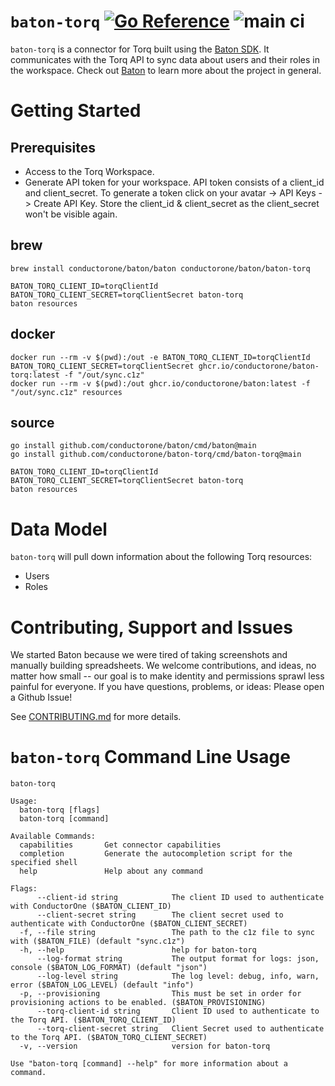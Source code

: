 # `baton-torq` [![Go Reference](https://pkg.go.dev/badge/github.com/conductorone/baton-torq.svg)](https://pkg.go.dev/github.com/conductorone/baton-torq) ![main ci](https://github.com/conductorone/baton-torq/actions/workflows/main.yaml/badge.svg)

`baton-torq` is a connector for Torq built using the [Baton SDK](https://github.com/conductorone/baton-sdk). It communicates with the Torq API to sync data about users and their roles in the workspace.
Check out [Baton](https://github.com/conductorone/baton) to learn more about the project in general.

# Getting Started

## Prerequisites

- Access to the Torq Workspace.
- Generate API token for your workspace. API token consists of a client_id and client_secret. To generate a token click on your avatar -> API Keys -> Create API Key. Store the client_id & client_secret as the client_secret won't be visible again. 

## brew

```
brew install conductorone/baton/baton conductorone/baton/baton-torq

BATON_TORQ_CLIENT_ID=torqClientId BATON_TORQ_CLIENT_SECRET=torqClientSecret baton-torq
baton resources
```

## docker

```
docker run --rm -v $(pwd):/out -e BATON_TORQ_CLIENT_ID=torqClientId BATON_TORQ_CLIENT_SECRET=torqClientSecret ghcr.io/conductorone/baton-torq:latest -f "/out/sync.c1z"
docker run --rm -v $(pwd):/out ghcr.io/conductorone/baton:latest -f "/out/sync.c1z" resources
```

## source

```
go install github.com/conductorone/baton/cmd/baton@main
go install github.com/conductorone/baton-torq/cmd/baton-torq@main

BATON_TORQ_CLIENT_ID=torqClientId BATON_TORQ_CLIENT_SECRET=torqClientSecret baton-torq
baton resources
```

# Data Model

`baton-torq` will pull down information about the following Torq resources:

- Users
- Roles

# Contributing, Support and Issues

We started Baton because we were tired of taking screenshots and manually building spreadsheets. We welcome contributions, and ideas, no matter how small -- our goal is to make identity and permissions sprawl less painful for everyone. If you have questions, problems, or ideas: Please open a Github Issue!

See [CONTRIBUTING.md](https://github.com/ConductorOne/baton/blob/main/CONTRIBUTING.md) for more details.

# `baton-torq` Command Line Usage

```
baton-torq

Usage:
  baton-torq [flags]
  baton-torq [command]

Available Commands:
  capabilities       Get connector capabilities
  completion         Generate the autocompletion script for the specified shell
  help               Help about any command

Flags:
      --client-id string            The client ID used to authenticate with ConductorOne ($BATON_CLIENT_ID)
      --client-secret string        The client secret used to authenticate with ConductorOne ($BATON_CLIENT_SECRET)
  -f, --file string                 The path to the c1z file to sync with ($BATON_FILE) (default "sync.c1z")
  -h, --help                        help for baton-torq
      --log-format string           The output format for logs: json, console ($BATON_LOG_FORMAT) (default "json")
      --log-level string            The log level: debug, info, warn, error ($BATON_LOG_LEVEL) (default "info")
  -p, --provisioning                This must be set in order for provisioning actions to be enabled. ($BATON_PROVISIONING)
      --torq-client-id string       Client ID used to authenticate to the Torq API. ($BATON_TORQ_CLIENT_ID)
      --torq-client-secret string   Client Secret used to authenticate to the Torq API. ($BATON_TORQ_CLIENT_SECRET)
  -v, --version                     version for baton-torq

Use "baton-torq [command] --help" for more information about a command.
```
